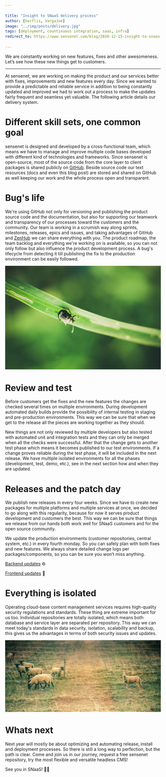 ```yaml
---

title: "Insight to SNaaS delivery process"
author: [herflis, VargaJoe]
image: "../img/posts/delivery.jpg"
tags: [deployment, countinuous integration, saas, infra]
redirect_to: https://www.sensenet.com/blog/2020-12-15-insight-to-snaas-delivery-process

---
```


We are constantly working on new features, fixes and other awesomeness. Let’s see how these new things get to customers.

---

At sensenet, we are working on making the product and our services better with fixes, improvements and new features every day. Since we wanted to provide a predictable and reliable service in addition to being constantly updated and improved we had to work out a process to make the updates fairly frequent and seamless yet valuable. The following article details our delivery system.

# Different skill sets, one common goal

sensenet is designed and developed by a cross-functional team, which means we have to manage and improve multiple code bases developed with different kind of technologies and frameworks. Since sensenet is open-source, most of the source code from the core layer to client packages is shared publicly on [GitHub](https://github.com/SenseNet). Beside source code our text resources (docs and even this blog post) are stored and shared on GitHub as well keeping our work and the whole process open and transparent.

# Bug's life

We're using GitHub not only for versioning and publishing the product source code and the documentation, but also for supporting our teamwork and transparency of our processes toward the customers and the community. Our team is working in a scrumish way along sprints, milestones, releases, epics and issues, and taking advantages of GitHub and [ZenHub](https://www.zenhub.com/) we can share everything with you. The product roadmap, the team backlog and everything we're working on is available, so you can not only follow but also influence the product development process. A bug's lifecycle from detecting it till publishing the fix to the production environment can be easily followed. 

<p align="center">
<img src="/img/posts/bug.jpg">
</p>

# Review and test

Before customers get the fixes and the new features the changes are checked several times on multiple environments. During development automated daily builds provide the possibility of internal testing in staging and pre-production environments. This way we can be sure that when we get to the release all the pieces are working together as they should.

New things are not only reviewed by multiple developers but also tested with automated unit and integration tests and they can only be merged when all the checks were successful. After that the change gets to another test phase which means it becomes published to our test environments. If a change proves reliable during the test phase, it will be included in the next release. We have multiple isolated environments for all the phases (development, test, demo, etc.), see in the next section how and when they are updated.

# Releases and the patch day

We publish new releases in every four weeks. Since we have to create new packages for multiple platforms and multiple services at once, we decided to go along with this regularity, because for now it serves product development and customers the best. This way we can be sure that things we release from our hands both work well for SNaaS customers and for the open source community.

We update the production environments (customer repositories, central system, etc.) in every fourth monday. So you can  safely plan with both fixes and new features. We always share detailed change logs per packages/components, so you can be sure you won’t miss anything.

[Backend updates](https://www.sensenet.com/backend-updates) ⚙

[Frontend updates](https://www.sensenet.com/frontend-updates) 💅

# Everything is isolated

Operating cloud-base content management services requires high-quality security regulations and standards. These thing are extreme important for us too. Individual repositories are totally isolated, which means both database and service layer are separated per repository. This way we can meet today's standards in data security, isolation, scalability and backup, this gives us the advantages in terms of both security issues and updates.

<p align="center">
<img src="/img/posts/separation.jpg">
</p>

# Whats next

Next year will mostly be about optimizing and automating release, install and deployment processes. So there is still a long way to perfection, but the path is clear. Come and join us in our journey, request a free sensenet repository, try the most flexible and versatile headless CMS!

See you in SNaaS! 🚀🎉
